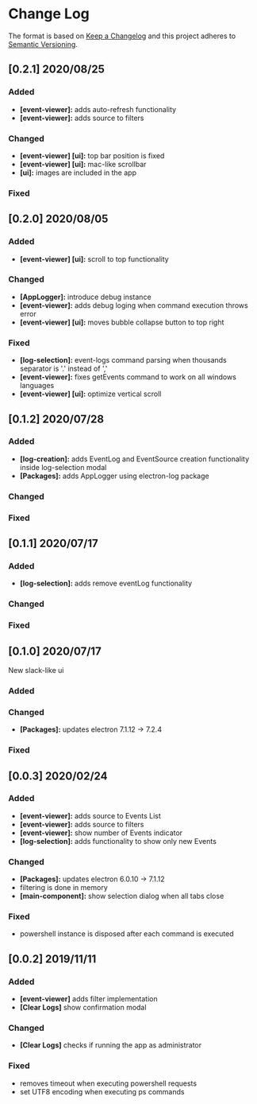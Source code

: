 # Change Log

The format is based on [Keep a Changelog](http://keepachangelog.com/)
and this project adheres to [Semantic Versioning](http://semver.org/).



## [0.2.1] 2020/08/25

### Added
- **[event-viewer]:** adds auto-refresh functionality
- **[event-viewer]:** adds source to filters

### Changed
- **[event-viewer] [ui]:** top bar position is fixed
- **[event-viewer] [ui]:** mac-like scrollbar
- **[ui]:** images are included in the app

### Fixed



## [0.2.0] 2020/08/05

### Added
- **[event-viewer] [ui]:** scroll to top functionality

### Changed
- **[AppLogger]:** introduce debug instance
- **[event-viewer]:** adds debug loging when command execution throws error
- **[event-viewer] [ui]:** moves bubble collapse button to top right

### Fixed
- **[log-selection]:** event-logs command parsing when thousands separator is '.' instead of ','
- **[event-viewer]:** fixes getEvents command to work on all windows languages
- **[event-viewer] [ui]:** optimize vertical scroll



## [0.1.2] 2020/07/28

### Added
- **[log-creation]:** adds EventLog and EventSource creation functionality inside log-selection modal
- **[Packages]:** adds AppLogger using electron-log package

### Changed

### Fixed



## [0.1.1] 2020/07/17

### Added
- **[log-selection]:** adds remove eventLog functionality

### Changed

### Fixed


## [0.1.0] 2020/07/17
New slack-like ui

### Added

### Changed
- **[Packages]:** updates electron 7.1.12 -> 7.2.4

### Fixed


## [0.0.3] 2020/02/24

### Added
- **[event-viewer]:** adds source to Events List
- **[event-viewer]:** adds source to filters
- **[event-viewer]:** show number of Events indicator
- **[log-selection]:** adds functionality to show only new Events

### Changed
- **[Packages]:** updates electron 6.0.10 -> 7.1.12
- filtering is done in memory
- **[main-component]:** show selection dialog when all tabs close

### Fixed
- powershell instance is disposed after each command is executed


## [0.0.2] 2019/11/11

### Added
- **[event-viewer]** adds filter implementation
- **[Clear Logs]** show confirmation modal

### Changed
- **[Clear Logs]** checks if running the app as administrator

### Fixed
- removes timeout when executing powershell requests
- set UTF8 encoding when executing ps commands